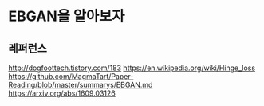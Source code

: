 #  EBGAN을 알아보자

## 레퍼런스 
http://dogfoottech.tistory.com/183
https://en.wikipedia.org/wiki/Hinge_loss
https://github.com/MagmaTart/Paper-Reading/blob/master/summarys/EBGAN.md
https://arxiv.org/abs/1609.03126
